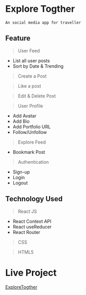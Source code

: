 # Explore Togther
    An social media app for traveller

## Feature
>User Feed
* List all user posts
* Sort by Date & Trending

>Create a Post

>Like a post

>Edit & Delete Post

>User Profile

* Add Avatar
* Add Bio
* Add Portfolio URL
* Follow/Unfollow

>Explore Feed
* Bookmark Post
>Authentication
* Sign-up
* Login
* Logout

## Technology Used
> React JS
* React Context API
* React useReducer
* React Router

> CSS

> HTML5

# Live Project
[ExploreTogther]()
